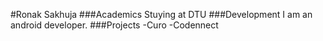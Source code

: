 #Ronak Sakhuja
###Academics
Stuying at DTU
###Development
I am an android developer.
###Projects
-Curo
-Codennect 
